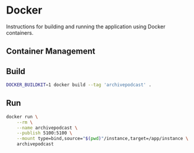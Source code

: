 # Docker

Instructions for building and running the application using Docker containers.

## Container Management

## Build

```bash
DOCKER_BUILDKIT=1 docker build --tag 'archivepodcast' .
```

## Run

```bash
docker run \
    --rm \
    --name archivepodcast \
    --publish 5100:5100 \
    --mount type=bind,source="$(pwd)"/instance,target=/app/instance \
    archivepodcast
```
